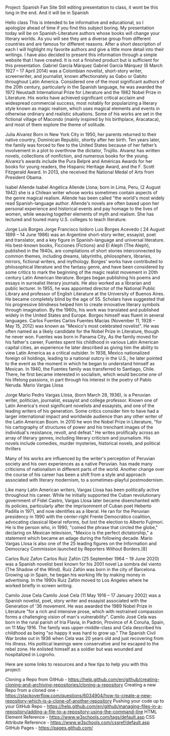 Project: Spanish Fan Site
Still editing presentation to class, it wont be this long in the end. And it will be in Spanish

Hello class 
This is intended to be informative and educational, so I apologize ahead of time if you find this subject boring. 
My presentation today will be on Spanish-Literature authors whose books will change your literary worlds. As you will see they are a diverse group from different countries and are famous for different reasons. After a short description of each I will highlight my favorite authors and give a little more detail into their writings.
I have also decided to present this information through a simple website that I have created. It is not a finished product but is sufficient for this presentation.
Gabriel García Márquez
Gabriel García Márquez (6 March 1927 – 17 April 2014) was a Colombian novelist, short-story writer, screenwriter, and journalist, known affectionately as Gabo or Gabito throughout Latin America. Considered one of the most significant authors of the 20th century, particularly in the Spanish language, he was awarded the 1972 Neustadt International Prize for Literature and the 1982 Nobel Prize in Literature. 
His works have achieved significant critical acclaim and widespread commercial success, most notably for popularizing a literary style known as magic realism, which uses magical elements and events in otherwise ordinary and realistic situations. Some of his works are set in the fictional village of Macondo (mainly inspired by his birthplace, Aracataca), and most of them explore the theme of solitude.

Julia Alvarez
Born in New York City in 1950, her parents returned to their native country, Dominican Republic, shortly after her birth.  Ten years later, the family was forced to flee to the United States because of her father’s involvement in a plot to overthrow the dictator, Trujillo. 
Alvarez has written novels, collections of nonfiction, and numerous books for the young.
Alvarez’s awards include the Pura Belpré and Américas Awards for her books for young readers, the Hispanic Heritage Award, and the F. Scott Fitzgerald Award.  In 2013, she received the National Medal of Arts from President Obama.

Isabel Allende
Isabel Angélica Allende Llona; born in Lima, Peru, (2 August 1942) she is a Chilean writer whose works sometimes contain aspects of the genre magical realism. Allende has been called "the world's most widely read Spanish-language author. Allende's novels are often based upon her personal experience and historical events and pay homage to the lives of women, while weaving together elements of myth and realism. She has lectured and toured many U.S. colleges to teach literature. 

Jorge Luis Borges
Jorge Francisco Isidoro Luis Borges Acevedo ( 24 August 1899 – 14 June 1986) was an Argentine short-story writer, essayist, poet and translator, and a key figure in Spanish-language and universal literature. His best-known books, Ficciones (Fictions) and El Aleph (The Aleph), published in the 1940s, are compilations of short stories interconnected by common themes, including dreams, labyrinths, philosophers, libraries, mirrors, fictional writers, and mythology. Borges' works have contributed to philosophical literature and the fantasy genre, and have been considered by some critics to mark the beginning of the magic realist movement in 20th century Latin American literature. 
Borges began publishing his poems and essays in surrealist literary journals. He also worked as a librarian and public lecturer. In 1955, he was appointed director of the National Public Library and professor of English Literature at the University of Buenos Aires. He became completely blind by the age of 55. Scholars have suggested that his progressive blindness helped him to create innovative literary symbols through imagination. By the 1960s, his work was translated and published widely in the United States and Europe. Borges himself was fluent in several languages.
Carlos Fuentes
Carlos Fuentes Macías (November 11, 1928 – May 15, 2012) was known as "Mexico's most celebrated novelist". He was often named as a likely candidate for the Nobel Prize in Literature, though he never won.
Fuentes was born in Panama City, As the family moved for his father's career, Fuentes spent his childhood in various Latin American capital cities, an experience he later described as giving him the ability to view Latin America as a critical outsider. 
In 1938, Mexico nationalized foreign oil holdings, leading to a national outcry in the U.S.; he later pointed to the event as the moment in which he began to understand himself as Mexican. In 1940, the Fuentes family was transferred to Santiago, Chile. There, he first became interested in socialism, which would become one of his lifelong passions, in part through his interest in the poetry of Pablo Neruda. 
Mario Vargas Llosa

Jorge Mario Pedro Vargas Llosa, (born March 28, 1936), is a Peruvian writer, politician, journalist, essayist and college professor. Known one of Latin America's most significant novelists and essayists, and one of the leading writers of his generation. Some critics consider him to have had a larger international impact and worldwide audience than any other writer of the Latin American Boom. In 2010 he won the Nobel Prize in Literature, "for his cartography of structures of power and his trenchant images of the individual's resistance, revolt, and defeat."
He writes prolifically across an array of literary genres, including literary criticism and journalism. His novels include comedies, murder mysteries, historical novels, and political thrillers

Many of his works are influenced by the writer's perception of Peruvian society and his own experiences as a native Peruvian.  has made many criticisms of nationalism in different parts of the world. Another change over the course of his career has been a shift from a style and approach associated with literary modernism, to a sometimes-playful postmodernism.

Like many Latin American writers, Vargas Llosa has been politically active throughout his career. While he initially supported the Cuban revolutionary government of Fidel Castro, Vargas Llosa later became disenchanted with its policies, particularly after the imprisonment of Cuban poet Heberto Padilla in 1971, and now identifies as a liberal. He ran for the Peruvian presidency in 1990 with the center-right Frente Democrático coalition, advocating classical liberal reforms, but lost the election to Alberto Fujimori. He is the person who, in 1990, "coined the phrase that circled the globe," declaring on Mexican television, "Mexico is the perfect dictatorship," a statement which became an adage during the following decade.
Mario Vargas Llosa is also one of the 25 leading figures on the Information and Democracy Commission launched by Reporters Without Borders.[8]

Carlos Ruiz Zafon
Carlos Ruiz Zafón (25 September 1964 – 19 June 2020) was a Spanish novelist best known for his 2001 novel La sombra del viento (The Shadow of the Wind).
Ruiz Zafón was born in the city of Barcelona. Growing up in Spain, he began his working life by making money in advertising. In the 1990s Ruiz Zafón moved to Los Angeles where he worked briefly in screen writing. 

Camilo Jose Cela
Camilo José Cela (11 May 1916 – 17 January 2002) was a Spanish novelist, poet, story writer and essayist associated with the Generation of '36 movement.
He was awarded the 1989 Nobel Prize in Literature "for a rich and intensive prose, which with restrained compassion forms a challenging vision of man's vulnerability".
Camilo José Cela was born in the rural parish of Iria Flavia, in Padrón, Province of A Coruña, Spain, on 11 May 1916. 
The family was upper-middle-class and Cela described his childhood as being "so happy it was hard to grow up."
The Spanish Civil War broke out in 1936 when Cela was 20 years old and just recovering from his illness. His political leanings were conservative and he escaped to the rebel zone. He enlisted himself as a soldier but was wounded and hospitalized in Logroño.

Here are some links to resources and a few tips to help you with this project:

Cloning a Repo from GitHub - https://help.github.com/en/github/creating-cloning-and-archiving-repositories/cloning-a-repository
Creating a new Repo from a cloned one - https://stackoverflow.com/questions/6034904/how-to-create-a-new-repository-which-is-a-clone-of-another-repository
Pushing your code up to your GitHub Repo - https://help.github.com/en/github/managing-files-in-a-repository/adding-a-file-to-a-repository-using-the-command-line
HTML Element Reference - https://www.w3schools.com/tags/default.asp
CSS Attribute Reference - https://www.w3schools.com/cssref/default.asp
GitHub Pages - https://pages.github.com/

